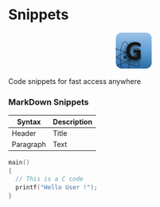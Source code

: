 # Snippets

<p align="center">
  <a href="https://www.linkedin.com/in/guru-sarath-t-4ab648131/">
    <img src="https://github.com/gurusarath1/Snippets/blob/master/GitHubLogo_G_iconSize.png" alt="Guru Sarath T" width="72" height="72">
  </a>
</p>


Code snippets for fast access anywhere




### MarkDown Snippets

| Syntax      | Description |
| ----------- | ----------- |
| Header      | Title       |
| Paragraph   | Text        |


```c
main()
{
  // This is a C code
  printf("Hello User !");
}
```
